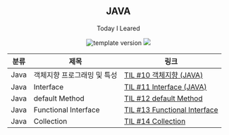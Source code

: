 <br/>
<p align="middle" >
</p>
<h2 align="middle">JAVA</h2>
<p align="middle">Today I Leared</p>
<p align="middle">
  <img src="https://img.shields.io/badge/version-1.0.0-blue?style=flat-square" alt="template version"/>
  <img src="https://img.shields.io/badge/language-md-md.svg?style=flat-square"/>
</p>

<p align="middle">
  <!-- <a href="#">☕ 블로그 링크</a> -->  
</p>


분류|제목|링크|
|---|---|---|
|Java|객체지향 프로그래밍 및 특성|[TIL #10 객체지향 (JAVA)](https://velog.io/@eunseo2/TIL-10-%EA%B0%9D%EC%B2%B4%EC%A7%80%ED%96%A5-JAVA)|
|Java|Interface|[TIL #11 Interface (JAVA)](https://velog.io/@eunseo2/TIL-11-Interface-JAVA)|
|Java|default Method|[TIL #12 default Method](https://velog.io/@eunseo2/TIL-12-default-Method-JAVA)|
|Java|Functional Interface|[TIL #13 Functional Interface](https://velog.io/@eunseo2/TIL-13-Functional-Interface-JAVA)|
|Java|Collection|[TIL #14 Collection](https://velog.io/@eunseo2/TIL-14-Collection-JAVA)|
